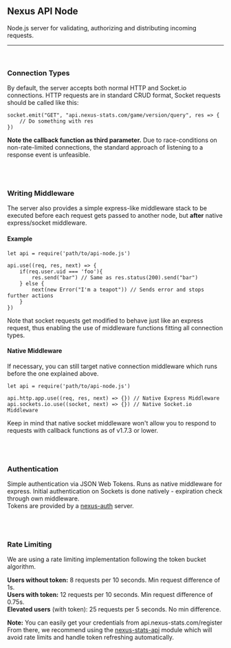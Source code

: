 ## Nexus API Node
Node.js server for validating, authorizing and distributing incoming requests.
- - - -
<br>

### Connection Types
By default, the server accepts both normal HTTP and Socket.io connections. HTTP requests are in standard CRUD format, Socket requests should be called like this: <br>
```
socket.emit("GET", "api.nexus-stats.com/game/version/query", res => {
    // Do something with res
})
```
**Note the callback function as third parameter.** Due to race-conditions on non-rate-limited connections, the standard approach of listening to a response event is unfeasible.

<br>
<br>

### Writing Middleware
The server also provides a simple express-like middleware stack to be executed before each request gets passed to another node, but **after** native express/socket middleware.<br>

#### Example
```
let api = require('path/to/api-node.js')

api.use((req, res, next) => {
    if(req.user.uid === 'foo'){
        res.send("bar") // Same as res.status(200).send("bar")
    } else {
        next(new Error("I'm a teapot")) // Sends error and stops further actions
    }
})
```
Note that socket requests get modified to behave just like an express request, thus enabling the use of middleware functions fitting all connection types.

#### Native Middleware
If necessary, you can still target native connection middleware which runs before the one explained above.
```
let api = require('path/to/api-node.js')

api.http.app.use((req, res, next) => {}) // Native Express Middleware
api.sockets.io.use((socket, next) => {}) // Native Socket.io Middleware
```
Keep in mind that native socket middleware won't allow you to respond to requests with callback functions as of v1.7.3 or lower.

<br>
<br>

### Authentication
Simple authentication via JSON Web Tokens. Runs as native middleware for express. Initial authentication on Sockets is done natively - expiration check through own middleware.<br>
Tokens are provided by a [nexus-auth](https://github.com/kaptard/nexus-auth) server.

<br>
<br>

### Rate Limiting
We are using a rate limiting implementation following the token bucket algorithm.<br>

**Users without token:** 8 requests per 10 seconds. Min request difference of 1s.<br>
**Users with token:** 12 requests per 10 seconds. Min request difference of 0.75s.<br>
**Elevated users** (with token): 25 requests per 5 seconds. No min difference.
<br>

**Note:** You can easily get your credentials from api.nexus-stats.com/register<br>
From there, we recommend using the [nexus-stats-api](https://github.com/kaptard/nexus-stats-api) module which will avoid rate limits and handle token refreshing automatically.